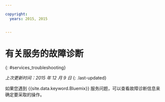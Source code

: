 ```yaml
---

copyright:
  years: 2015, 2015


---
```


# 有关服务的故障诊断
{: #services_troubleshooting}

*上次更新时间：2015 年 12 月 9 日*
{: .last-updated}

如果您遇到 {{site.data.keyword.Bluemix}} 服务问题，可以查看故障诊断信息来确定要采取的操作。
